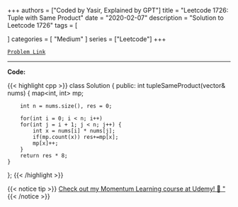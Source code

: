 
+++
authors = ["Coded by Yasir, Explained by GPT"]
title = "Leetcode 1726: Tuple with Same Product"
date = "2020-02-07"
description = "Solution to Leetcode 1726"
tags = [
    
]
categories = [
    "Medium"
]
series = ["Leetcode"]
+++



[`Problem Link`](https://leetcode.com/problems/tuple-with-same-product/description/)

---

**Code:**

{{< highlight cpp >}}
class Solution {
public:
    int tupleSameProduct(vector<int>& nums) {
        map<int, int> mp;
        
        int n = nums.size(), res = 0;
        
        for(int i = 0; i < n; i++)
        for(int j = i + 1; j < n; j++) {
            int x = nums[i] * nums[j];
            if(mp.count(x)) res+=mp[x];
            mp[x]++;
        }
        return res * 8;
    }
};
{{< /highlight >}}



{{< notice tip >}}
[Check out my Momentum Learning course at Udemy! 🚀 "](https://www.udemy.com/course/blind-75-the-data-structures-and-algorithms-essentials/)
{{< /notice >}}

